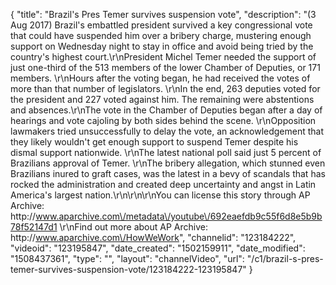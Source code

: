{
    "title": "Brazil's Pres Temer survives suspension vote",
    "description": "(3 Aug 2017) Brazil's embattled president survived a key congressional vote that could have suspended him over a bribery charge, mustering enough support on Wednesday night to stay in office and avoid being tried by the country's highest court.\r\nPresident Michel Temer needed the support of just one-third of the 513 members of the lower Chamber of Deputies, or 171 members. \r\nHours after the voting began, he had received the votes of more than that number of legislators. \r\nIn the end, 263 deputies voted for the president and 227 voted against him. The remaining were abstentions and absences.\r\nThe vote in the Chamber of Deputies began after a day of hearings and vote cajoling by both sides behind the scene. \r\nOpposition lawmakers tried unsuccessfully to delay the vote, an acknowledgement that they likely wouldn't get enough support to suspend Temer despite his dismal support nationwide. \r\nThe latest national poll said just 5 percent of Brazilians approval of Temer. \r\nThe bribery allegation, which stunned even Brazilians inured to graft cases, was the latest in a bevy of scandals that has rocked the administration and created deep uncertainty and angst in Latin America's largest nation.\r\n\r\n\r\nYou can license this story through AP Archive: http:\/\/www.aparchive.com\/metadata\/youtube\/692eaefdb9c55f6d8e5b9b78f52147d1 \r\nFind out more about AP Archive: http:\/\/www.aparchive.com\/HowWeWork",
    "channelid": "123184222",
    "videoid": "123195847",
    "date_created": "1502159911",
    "date_modified": "1508437361",
    "type": "",
    "layout": "channelVideo",
    "url": "\/c1\/brazil-s-pres-temer-survives-suspension-vote\/123184222-123195847"
}